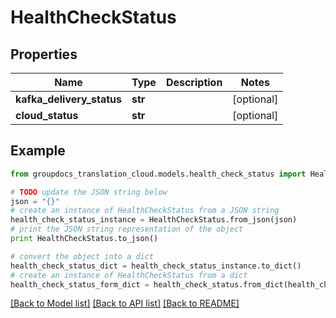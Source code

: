 # HealthCheckStatus


## Properties
Name | Type | Description | Notes
------------ | ------------- | ------------- | -------------
**kafka_delivery_status** | **str** |  | [optional] 
**cloud_status** | **str** |  | [optional] 

## Example

```python
from groupdocs_translation_cloud.models.health_check_status import HealthCheckStatus

# TODO update the JSON string below
json = "{}"
# create an instance of HealthCheckStatus from a JSON string
health_check_status_instance = HealthCheckStatus.from_json(json)
# print the JSON string representation of the object
print HealthCheckStatus.to_json()

# convert the object into a dict
health_check_status_dict = health_check_status_instance.to_dict()
# create an instance of HealthCheckStatus from a dict
health_check_status_form_dict = health_check_status.from_dict(health_check_status_dict)
```
[[Back to Model list]](../README.md#documentation-for-models) [[Back to API list]](../README.md#documentation-for-api-endpoints) [[Back to README]](../README.md)


